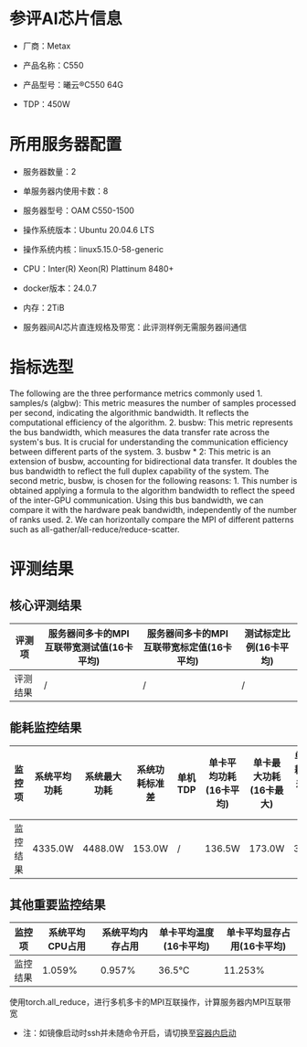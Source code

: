 # 参评AI芯片信息

* 厂商：Metax


* 产品名称：C550
* 产品型号：曦云®C550 64G
* TDP：450W

# 所用服务器配置

* 服务器数量：2


* 单服务器内使用卡数：8
* 服务器型号：OAM C550-1500
* 操作系统版本：Ubuntu 20.04.6 LTS
* 操作系统内核：linux5.15.0-58-generic
* CPU：Inter(R) Xeon(R) Plattinum 8480+
* docker版本：24.0.7
* 内存：2TiB
* 服务器间AI芯片直连规格及带宽：此评测样例无需服务器间通信

# 指标选型

The following are the three performance metrics commonly used
    1. samples/s (algbw): This metric measures the number of samples processed per second, indicating the algorithmic bandwidth. It reflects the computational efficiency of the algorithm.
    2. busbw: This metric represents the bus bandwidth, which measures the data transfer rate across the system's bus. It is crucial for understanding the communication efficiency between different parts of the system.
    3. busbw * 2: This metric is an extension of busbw, accounting for bidirectional data transfer. It doubles the bus bandwidth to reflect the full duplex capability of the system.
The second metric, busbw, is chosen for the following reasons:
    1. This number is obtained applying a formula to the algorithm bandwidth to reflect the speed of the inter-GPU communication. Using this bus bandwidth, we can compare it with the hardware peak bandwidth, independently of the number of ranks used.
    2. We can horizontally compare the MPI of different patterns such as all-gather/all-reduce/reduce-scatter.

# 评测结果

## 核心评测结果

| 评测项  | 服务器间多卡的MPI互联带宽测试值(16卡平均) | 服务器间多卡的MPI互联带宽标定值(16卡平均) | 测试标定比例(16卡平均) |
| ---- | -------------- | -------------- | ------------ |
| 评测结果 | /    | /       | /    |


## 能耗监控结果

| 监控项  | 系统平均功耗  | 系统最大功耗  | 系统功耗标准差 | 单机TDP | 单卡平均功耗(16卡平均) | 单卡最大功耗(16卡最大) | 单卡功耗标准差(16卡最大) | 单卡TDP |
| ---- | ------- | ------- | ------- | ----- | ------------ | ------------ | ------------- | ----- |
| 监控结果 | 4335.0W | 4488.0W | 153.0W    | /     | 136.5W       | 173.0W       | 36.5W        | 450W  |

## 其他重要监控结果

| 监控项  | 系统平均CPU占用 | 系统平均内存占用 | 单卡平均温度(16卡平均) | 单卡平均显存占用(16卡平均) |
| ---- | --------- | -------- | ------------ | -------------- |
| 监控结果 | 1.059%    |0.957%   | 36.5°C      | 11.253%        |

使用torch.all_reduce，进行多机多卡的MPI互联操作，计算服务器内MPI互联带宽

* 注：如镜像启动时ssh并未随命令开启，请切换至[容器内启动](https://github.com/FlagOpen/FlagPerf/blob/main/docs/utils/definitions/IN_CONTAINER_LAUNCH.md)